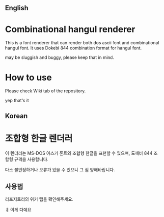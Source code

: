 ## English
# Combinational hangul renderer
This is a font renderer that can render both dos ascii font and combinational hangul font.
It uses Dokebi 844 combination format for hangul font.

may be sluggish and buggy, please keep that in mind.
# How to use
Please check Wiki tab of the repository.

yep that's it
## Korean
# 조합형 한글 렌더러
이 렌더러는 MS-DOS 아스키 폰트와 조합형 한글을 표현할 수 있으며,
도깨비 844 조합형 규격을 사용합니다.

다소 불안정하거나 오류가 있을 수 있으니 그 점 양해바랍니다.
## 사용법
리포지토리의 위키 탭을 확인해주세요.

ㅖ 이게 다예요
